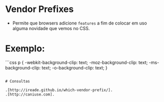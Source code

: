 # Vendor Prefixes

* Permite que browsers adicione `features`
a fim de colocar em uso alguma novidade que vemos no CSS.

# Exemplo:

´´´css
p {
    -webkit-background-clip: text;        <!-- Chrome, Safari, iOS e Android. --> 
    -moz-background-clip: text;             <!-- Mozilla (Firefox) --> 
    -ms-background-clip: text;              <!-- Internet Explorer -->
    -o-background-clip: text;               <!-- Opera -->
}
```

# Consultas

.[http://ireade.github.io/which-vendor-prefix/].
.[http://caniuse.com].